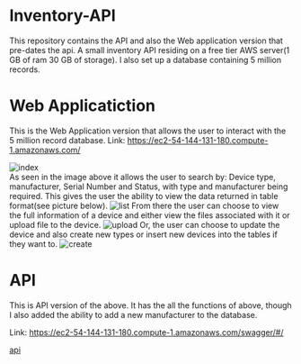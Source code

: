 # Inventory-API
This repository contains the API and also the Web application version that pre-dates the api.
A small inventory API residing on a free tier AWS server(1 GB of ram 30 GB of storage). I also set up a database containing 5 million records.

# Web Applicatiction
This is the Web Application version that allows the user to interact with the 5 million record database.
Link: https://ec2-54-144-131-180.compute-1.amazonaws.com/

![index](https://github.com/JoshuaEll/Inventory-API/tree/main/img/WebIndex.png?raw=true) <br>
As seen in the image above it allows the user to search by: Device type, manufacturer, Serial Number and Status, with type and manufacturer being required.
This gives the user the ability to view the data returned in table format(see picture below).
![list](https://github.com/JoshuaEll/Inventory-API/tree/main/img/ListDevices.PNG)
From there the user can choose to view the full information of a device and either view the files associated with it or upload file to the device.
![upload](https://github.com/JoshuaEll/Inventory-API/tree/main/img/ViewDevice.PNG)
Or, the user can choose to update the device and also create new types or insert new devices into the tables if they want to.
![create](https://github.com/JoshuaEll/Inventory-API/tree/main/img/Create.PNG)

# API
This is API version of the above.
It has the all the functions of above, though I also added the ability to add a new manufacturer to the database.

Link: https://ec2-54-144-131-180.compute-1.amazonaws.com/swagger/#/

[api](https://github.com/JoshuaEll/Inventory-API/tree/main/img/swagger.PNG)
